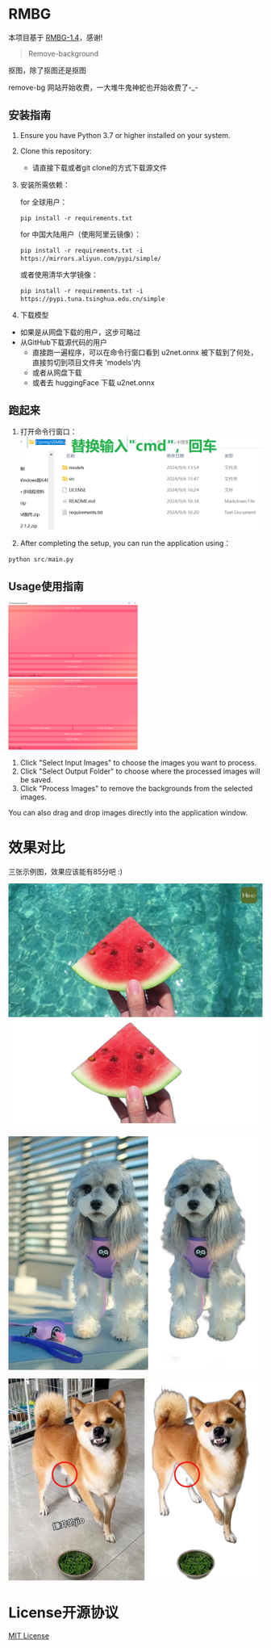 # RMBG

本项目基于 [RMBG-1.4](https://huggingface.co/briaai/RMBG-1.4)，感谢!

> Remove-background

抠图，除了抠图还是抠图

remove-bg 网站开始收费，一大堆牛鬼神蛇也开始收费了-_-

## 安装指南

1. Ensure you have Python 3.7 or higher installed on your system.

2. Clone this repository:

   - 请直接下载或者git clone的方式下载源文件

3. 安装所需依赖：

   for 全球用户：
   ```
   pip install -r requirements.txt
   ```

   for 中国大陆用户（使用阿里云镜像）：
   ```
   pip install -r requirements.txt -i https://mirrors.aliyun.com/pypi/simple/
   ```

   或者使用清华大学镜像：
   ```
   pip install -r requirements.txt -i https://pypi.tuna.tsinghua.edu.cn/simple
   ```

4. 下载模型

- 如果是从网盘下载的用户，这步可略过
- 从GitHub下载源代码的用户
    - 直接跑一遍程序，可以在命令行窗口看到 u2net.onnx 被下载到了何处，直接剪切到项目文件夹 'models'内
    - 或者从网盘下载
    - 或者去 huggingFace 下载 u2net.onnx


## 跑起来

1. 打开命令行窗口：
   ![cmd](resources/usage1.png)

2. After completing the setup, you can run the application using：

```python
python src/main.py
```



## Usage使用指南

<img src="resources/usage2.png" alt="主界面1" style="zoom: 25%;" />

<img src="resources/usage3.png" alt="主界面2" style="zoom:25%;" />

1. Click "Select Input Images" to choose the images you want to process.
2. Click "Select Output Folder" to choose where the processed images will be saved.
3. Click "Process Images" to remove the backgrounds from the selected images.

You can also drag and drop images directly into the application window.



# 效果对比

三张示例图，效果应该能有85分吧 :)

![watermelon](resources/watermelon.jpg)

![dog2](resources/dog2.jpg)

![dog](resources/dog.jpg)



# License开源协议

[MIT License](LICENSE)
